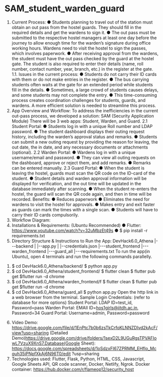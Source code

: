 # SAM_student_warden_guard
1. Current Process:
● Students planning to travel out of the station must obtain an out pass from the hostel guards. They
should fill in the required details and get the wardens to sign it.
● The out pass must be submitted to the respective hostel managers at least one day before the journey
to allow enough time for the warden’s signature during office working hours. Wardens need to visit
the hostel to sign the passes, which involves paperwork.
● After receiving approval from the wardens, the student must have the out pass checked by the guard
at the hostel gate. The student is also required to enter their details (name, roll number, contact
number, year, branch, etc.) in the register at the gate.
1.1. Issues in the current process:
● Students do not carry their ID cards with them or do not make entries in the register.
● The bus carrying students often waits at the gate for an extended period while students fill
in the details.
● Sometimes, a large crowd of students causes delays, and some students may not complete
the entry.
● This time-consuming process creates coordination challenges for students, guards, and
wardens. A more efficient solution is needed to streamline this process.
2. App Overview and Workflow:
To address the inefficiencies in the current out-pass process, we developed a solution: SAM (Security
Application Module)
There will be 3 web apps: Student, Warden, and Guard.
2.1 Student Portal:
● Students log in with a unique Roll number and LDAP password.
● The student dashboard displays their outing request history, including the warden’s
approval status and remarks.
● Students can submit a new outing request by providing the reason for leaving, the out
date, the in date, and any necessary documents or attachments (optional).
2.2 Warden Portal:
● Wardens log in with a unique username/email and password.
● They can view all outing requests on the dashboard, approve or reject them, and add
remarks.
● Remarks can be entered manually.
2.3 Guard Portal:
● When the student is leaving the hostel, guards must scan the QR code on the ID-card of
the student.
● Student details and warden approval information will be displayed for verification, and
the out time will be updated in the database immediately after scanning.
● When the student re-enters the hostel, the guard will scan the QR code again, and then in
time will be recorded.
Benefits:
● Reduces paperwork
● Eliminates the need for wardens to visit the hostel for approvals.
● Makes entry and exit faster as guards can mark the times with a single scan.
● Students will have to carry their ID cards compulsorily.
3. Workflow Diagram:
4. Installations & Requirements: (Ubuntu Recommended)
● Flutter: https://www.youtube.com/watch?v=32uMbzEt49s
● $ pip install -r requirements.txt
5. Directory Structure & Instructions to Run the App:
DevHack6.0_Athena
|---backend
| |--app.py
| |--credentials.json
|---student_frontend
|---warden_frontend
|---guard_all
|---requirements.txt
To run the app(in Ubuntu), open 4 terminals and run the following commands parallelly.
1) $ cd DevHack6.0_Athena/backend/
$ python app.py
2) $ cd DevHack6.0_Athena/student_frontend/
$ flutter clean
$ flutter pub get
$flutter run -d chrome
3) $ cd DevHack6.0_Athena/warden_frontend/f
$ flutter clean
$ flutter pub get
$flutter run -d chrome
4) $ cd DevHack6.0_Athena/guard_all
$ python app.py
Open the http link in a web browser from the terminal.
Sample Login Credentials: (refer to database for more options)
Student Portal: LDAP ID=test_id, Password=pass
Warden Portal: EMAIl ID=hos1girls@iitdh.ac.in, Password=34
Guard Portal: Username=admin, Password=password
6. Video Demo:
https://drive.google.com/file/d/1EnPtc7b0b6zsTkCrfoKLNNZDIvd2kAcF/view?usp=sharing
(Detailed Demo)https://drive.google.com/drive/folders/1sexD2L9UGuRgsTPVAFIowL7VzuX9XnS7.Database(Google Sheet):
https://docs.google.com/spreadsheets/d/1oSdzxFI67ZPRMM_EHfIo_Mcquh35iPNpfXkAj6N96T0/edit
?usp=sharing
8. Technologies used: Flutter, Flask, Python, HTML, CSS, Javascript, Google Sheets API, QR code
scanner, Docker, Netlify, Ngrok.
Docker container: https://hub.docker.com/r/flameop12/security_host
